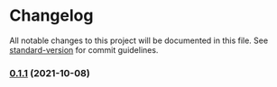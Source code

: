 # Changelog

All notable changes to this project will be documented in this file. See [standard-version](https://github.com/conventional-changelog/standard-version) for commit guidelines.

### [0.1.1](https://github.com/coon-js/extjs-plug-themeutil/compare/v0.1.0...v0.1.1) (2021-10-08)
